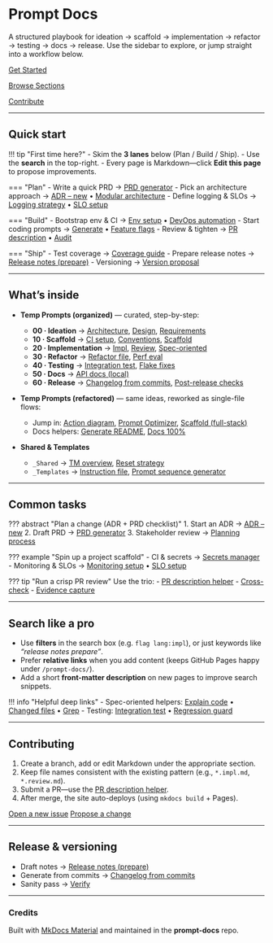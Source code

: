 # Prompt Docs

A structured playbook for ideation → scaffold → implementation → refactor → testing → docs → release.
Use the sidebar to explore, or jump straight into a workflow below.

[Get Started](#quick-start)

[Browse Sections](#whats-inside)

[Contribute](#contributing)

---

## Quick start

!!! tip "First time here?"
    - Skim the **3 lanes** below (Plan / Build / Ship).
    - Use the **search** in the top-right.
    - Every page is Markdown—click **Edit this page** to propose improvements.

=== "Plan"
    - Write a quick PRD → [PRD generator](temp-prompts-organized/00-ideation/requirements/prd-generator.requirements.md)
    - Pick an architecture approach → [ADR – new](temp-prompts-organized/00-ideation/architecture/adr-new.architecture.md) • [Modular architecture](temp-prompts-organized/00-ideation/architecture/modular-architecture.architecture.md)
    - Define logging & SLOs → [Logging strategy](temp-prompts-organized/00-ideation/architecture/logging-strategy.architecture.md) • [SLO setup](temp-prompts-organized/10-scaffold/ci-setup/slo-setup.ci-setup.md)

=== "Build"
    - Bootstrap env & CI → [Env setup](temp-prompts-organized/10-scaffold/ci-setup/env-setup.ci-setup.md) • [DevOps automation](temp-prompts-organized/10-scaffold/ci-setup/devops-automation.ci-setup.md)
    - Start coding prompts → [Generate](temp-prompts-organized/20-implementation/impl/generate.impl.md) • [Feature flags](temp-prompts-organized/20-implementation/impl/feature-flags.impl.md)
    - Review & tighten → [PR description](temp-prompts-organized/20-implementation/review/pr-desc.review.md) • [Audit](temp-prompts-organized/20-implementation/review/audit.review.md)

=== "Ship"
    - Test coverage → [Coverage guide](temp-prompts-organized/40-testing/coverage/guide.coverage.md)
    - Prepare release notes → [Release notes (prepare)](temp-prompts-organized/60-release/changelog/release-notes-prepare.changelog.md)
    - Versioning → [Version proposal](temp-prompts-organized/60-release/versioning/version-proposal.versioning.md)

---

## What’s inside

- **Temp Prompts (organized)** — curated, step-by-step:
  - **00 · Ideation** → [Architecture](temp-prompts-organized/00-ideation/architecture/adr-new.architecture.md), [Design](temp-prompts-organized/00-ideation/design/api-contract.design.md), [Requirements](temp-prompts-organized/00-ideation/requirements/prd-generator.requirements.md)
  - **10 · Scaffold** → [CI setup](temp-prompts-organized/10-scaffold/ci-setup/devops-automation.ci-setup.md), [Conventions](temp-prompts-organized/10-scaffold/conventions/version-control-guide.conventions.md), [Scaffold](temp-prompts-organized/10-scaffold/scaffold/fullstack.scaffold.md)
  - **20 · Implementation** → [Impl](temp-prompts-organized/20-implementation/impl/commit.impl.md), [Review](temp-prompts-organized/20-implementation/review/review.review.md), [Spec-oriented](temp-prompts-organized/20-implementation/spec-orient/explain-code.spec-orient.md)
  - **30 · Refactor** → [Refactor file](temp-prompts-organized/30-refactor/refactor/refactor-file.refactor.md), [Perf eval](temp-prompts-organized/30-refactor/perf/model-evaluation.perf.md)
  - **40 · Testing** → [Integration test](temp-prompts-organized/40-testing/gen-tests/integration-test.gen-tests.md), [Flake fixes](temp-prompts-organized/40-testing/fix-flakes/explain-failures.fix-flakes.md)
  - **50 · Docs** → [API docs (local)](temp-prompts-organized/50-docs/api-docs/api-docs-local.api-docs.md)
  - **60 · Release** → [Changelog from commits](temp-prompts-organized/60-release/changelog/from-commits.changelog.md), [Post-release checks](temp-prompts-organized/60-release/post-release-checks/license-report.post-release-checks.md)

- **Temp Prompts (refactored)** — same ideas, reworked as single-file flows:
  - Jump in: [Action diagram](temp-prompts-refactored/action-diagram.md), [Prompt Optimizer](temp-prompts-refactored/Prompt-Optimizer.md), [Scaffold (full-stack)](temp-prompts-refactored/scaffold-fullstack.md)
  - Docs helpers: [Generate README](temp-prompts-refactored/generate-readme.md), [Docs 100%](temp-prompts-refactored/docs-fulfilled-100.md)

- **Shared & Templates**
  - `_Shared` → [TM overview](temp-prompts-organized/_shared/tm/overview.tm.md), [Reset strategy](temp-prompts-organized/_shared/reset-strategy.shared.md)
  - `_Templates` → [Instruction file](temp-prompts-organized/_templates/instruction-file.templates.md), [Prompt sequence generator](temp-prompts-organized/_templates/prompt-sequence-generator.templates.md)

---

## Common tasks

??? abstract "Plan a change (ADR + PRD checklist)"
    1. Start an ADR → [ADR – new](temp-prompts-organized/00-ideation/architecture/adr-new.architecture.md)
    2. Draft PRD → [PRD generator](temp-prompts-organized/00-ideation/requirements/prd-generator.requirements.md)
    3. Stakeholder review → [Planning process](temp-prompts-organized/00-ideation/requirements/planning-process.requirements.md)

??? example "Spin up a project scaffold"
    - CI & secrets → [Secrets manager](temp-prompts-organized/10-scaffold/ci-setup/secrets-manager-setup.ci-setup.md)
    - Monitoring & SLOs → [Monitoring setup](temp-prompts-organized/10-scaffold/ci-setup/monitoring-setup.ci-setup.md) • [SLO setup](temp-prompts-organized/10-scaffold/ci-setup/slo-setup.ci-setup.md)

??? tip "Run a crisp PR review"
    Use the trio:
    - [PR description helper](temp-prompts-organized/20-implementation/review/pr-desc.review.md)
    - [Cross-check](temp-prompts-organized/20-implementation/review/cross-check.review.md)
    - [Evidence capture](temp-prompts-organized/20-implementation/review/evidence-capture.review.md)

---

## Search like a pro

- Use **filters** in the search box (e.g. `flag lang:impl`), or just keywords like _“release notes prepare”_.
- Prefer **relative links** when you add content (keeps GitHub Pages happy under `/prompt-docs/`).
- Add a short **front-matter description** on new pages to improve search snippets.

!!! info "Helpful deep links"
    - Spec-oriented helpers: [Explain code](temp-prompts-organized/20-implementation/spec-orient/explain-code.spec-orient.md) • [Changed files](temp-prompts-organized/20-implementation/spec-orient/changed-files.spec-orient.md) • [Grep](temp-prompts-organized/20-implementation/spec-orient/grep.spec-orient.md)
    - Testing: [Integration test](temp-prompts-organized/40-testing/gen-tests/integration-test.gen-tests.md) • [Regression guard](temp-prompts-organized/40-testing/coverage/regression-guard.coverage.md)

---

## Contributing

1. Create a branch, add or edit Markdown under the appropriate section.
2. Keep file names consistent with the existing pattern (e.g., `*.impl.md`, `*.review.md`).
3. Submit a PR—use the [PR description helper](temp-prompts-organized/20-implementation/review/pr-desc.review.md).
4. After merge, the site auto-deploys (using `mkdocs build` + Pages).

[Open a new issue](https://github.com/AcidicSoil/prompt-docs/issues/new)  [Propose a change](https://github.com/AcidicSoil/prompt-docs/pulls)

---

## Release & versioning

- Draft notes → [Release notes (prepare)](temp-prompts-organized/60-release/changelog/release-notes-prepare.changelog.md)
- Generate from commits → [Changelog from commits](temp-prompts-organized/60-release/changelog/from-commits.changelog.md)
- Sanity pass → [Verify](temp-prompts-organized/60-release/changelog/verify.changelog.md)

---

### Credits

Built with [MkDocs Material](https://squidfunk.github.io/mkdocs-material/) and maintained in the **prompt-docs** repo.
